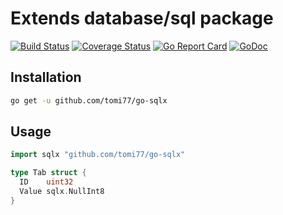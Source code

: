 # Extends database/sql package

[![Build Status](https://travis-ci.org/tomi77/go-sqlx.svg?branch=master)](https://travis-ci.org/tomi77/go-sqlx)
[![Coverage Status](https://coveralls.io/repos/github/tomi77/go-sqlx/badge.svg?branch=master)](https://coveralls.io/github/tomi77/go-sqlx?branch=master)
[![Go Report Card](https://goreportcard.com/badge/github.com/tomi77/go-sqlx)](https://goreportcard.com/report/github.com/tomi77/go-sqlx)
[![GoDoc](https://godoc.org/github.com/tomi77/go-sqlx?status.svg)](https://godoc.org/github.com/tomi77/go-sqlx)

## Installation

~~~sh
go get -u github.com/tomi77/go-sqlx
~~~

## Usage

~~~go
import sqlx "github.com/tomi77/go-sqlx"

type Tab struct {
  ID    uint32
  Value sqlx.NullInt8
}
~~~
